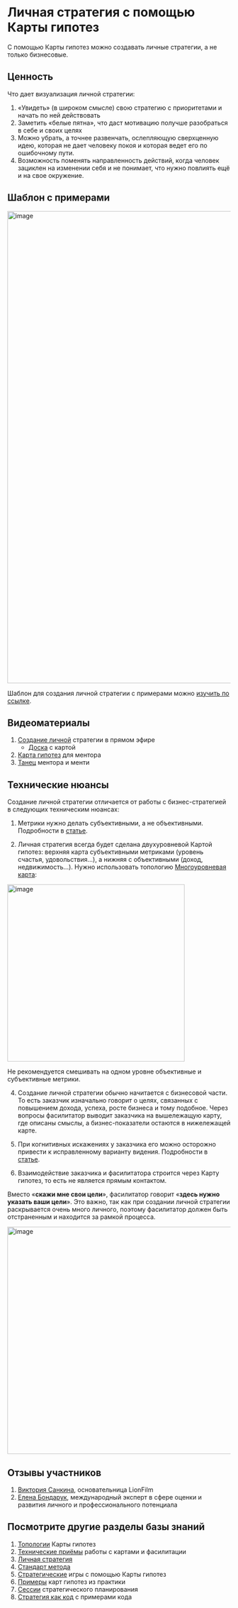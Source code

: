 # Личная стратегия с помощью Карты гипотез

С помощью Карты гипотез можно создавать личные стратегии, а не только бизнесовые. 

## Ценность

Что дает визуализация личной стратегии:
1. «Увидеть» (в широком смысле) свою стратегию с приоритетами и начать по ней действовать
1. Заметить «белые пятна», что даст мотивацию получше разобраться в себе и своих целях
1. Можно убрать, а точнее развенчать, ослепляющую сверхценную идею, которая не дает человеку покоя и которая ведет его по ошибочному пути.
1. Возможность поменять направленность действий, когда человек зациклен на изменении себя и не понимает, что нужно повлиять ещё и на свое окружение.

## Шаблон с примерами
<img width="1066" alt="image" src="https://github.com/user-attachments/assets/57fcfd6b-4d2b-4d15-bf12-24d48f61dfa2" />

Шаблон для создания личной стратегии с примерами можно [изучить по ссылке](https://app.holst.so/share/b/cd179364-7578-4e2f-bda7-bf225c545879?objectId=5a6fa5f6-c655-4d8c-9e9b-19fb2ebd98db).

## Видеоматериалы
1. [Создание личной](https://rutube.ru/video/39bb39ef19f013e7680b39c8ea1ec801/) стратегии в прямом эфире
   * [Доска](https://app.holst.so/share/b/81bdc17f-1ea0-40fd-8adc-da820350d131) с картой  
1. [Карта гипотез](https://blog.byndyu.ru/2024/01/blog-post_7.html) для ментора 
1. [Танец](https://blog.byndyu.ru/2025/03/blog-post.html) ментора и менти

## Технические нюансы

Создание личной стратегии отличается от работы с бизнес-стратегией в следующих техническим нюансах:

1. Метрики нужно делать субъективными, а не объективными. Подробности в [статье](https://vc.ru/life/1339257-lichnaya-strategiya-bez-boli-i-vygoraniya).

2. Личная стратегия всегда будет сделана двухуровневой Картой гипотез: верхняя карта субъективными метриками (уровень счастья, удовольствия...), а нижняя с объективными (доход, недвижимость...). Нужно использовать топологию [Многоуровневая карта](topology.md#manylevels):

<img width="400" alt="image" src="https://github.com/user-attachments/assets/4459a660-ba45-44e3-95af-6497d710345c" />

Не рекомендуется смешивать на одном уровне объективные и субъективные метрики.

4. Создание личной стратегии обычно начитается с бизнесовой части. То есть заказчик изначально говорит о целях, связанных с повышением дохода, успеха, росте бизнеса и тому подобное. Через вопросы фасилитатор выводит заказчика на вышележащую карту, где описаны смыслы, а бизнес-показатели остаются в нижележащей карте.

5. При когнитивных искажениях у заказчика его можно осторожно привести к исправленному варианту видения. Подробности в [статье](https://blog.byndyu.ru/2024/01/blog-post_7.html).

6. Взаимодействие заказчика и фасилитатора строится через Карту гипотез, то есть не является прямым контактом.

Вместо «**скажи мне свои цели**», фасилитатор говорит «**здесь нужно указать ваши цели**». Это важно, так как при создании личной стратегии раскрывается очень много личного, поэтому фасилитатор должен быть отстраненным и находится за рамкой процесса.

<img width="513" alt="image" src="https://github.com/user-attachments/assets/dcc26516-cd71-4b16-96d1-1e825703e11d" />

## Отзывы участников
1. [Виктория Санкина](https://картагипотез.рф/tpost/pxenpl6nh1-viktoriya-sankina-osnovatelnitsa-lionfil), основательница LionFilm
1. [Елена Бондарук](https://картагипотез.рф/tpost/hz3m594fp1-elena-bondaruk-mezhdunarodnii-ekspert-v), международный эксперт в сфере оценки и развития личного и профессионального потенциала

## Посмотрите другие разделы базы знаний
1. [Топологии](topology.md) Карты гипотез
1. [Технические приёмы](techniques.md) работы с картами и фасилитации
1. [Личная стратегия](personalstrategy.md)
1. [Стандарт метода](standard.md)
1. [Стратегические](strategicgames.md) игры с помощью Карты гипотез
1. [Примеры](examples.md) карт гипотез из практики
1. [Сессии](stratsession.md) стратегического планирования
1. [Стратегия как код](strategyascode.md) с примерами кода
